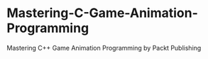 # Mastering-C-Game-Animation-Programming
Mastering C++ Game Animation Programming by Packt Publishing
